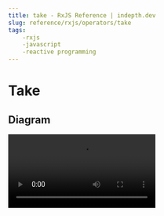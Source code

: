 ```yaml
---
title: take - RxJS Reference | indepth.dev
slug: reference/rxjs/operators/take
tags:
    -rxjs 
    -javascript 
    -reactive programming
---
```


# Take

## Diagram

<video>
    <source src="https://images.indepth.dev/references/rxjs/take.mp4" type="video/mp4">
</video>
